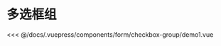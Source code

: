 # 多选框组

<common-democode title="基础用法">
  <form-checkbox-group-demo1></form-checkbox-group-demo1>
  <highlight-code slot="codeText" lang="vue">
<<< @/docs/.vuepress/components/form/checkbox-group/demo1.vue
  </highlight-code>
</common-democode>

<form-checkbox-group-attr-desc></form-checkbox-group-attr-desc>
